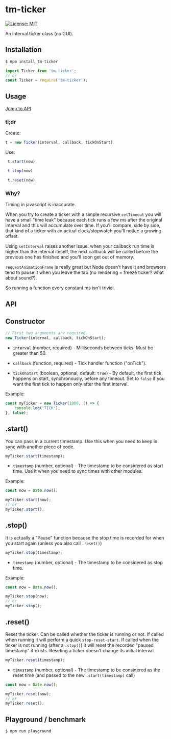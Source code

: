 # tm-ticker
[![License: MIT](https://img.shields.io/badge/License-MIT-blue.svg)](https://opensource.org/licenses/MIT)

An interval ticker class (no GUI).  

## Installation
```sh
$ npm install tm-ticker
```
```js
import Ticker from 'tm-ticker';
// or
const Ticker = require('tm-ticker');
```



## Usage
[Jump to API](#api)

### tl;dr

Create:
```js 
t = new Ticker(interval, callback, tickOnStart)
```
Use:
```js
 t.start(now)
```
```js
 t.stop(now)
```
```js
 t.reset(now)
```



### Why?
Timing in javascript is inaccurate.

When you try to create a ticker with a simple recursive `setTimeout` you will have a small "time leak" because each tick runs a few ms after the original interval and this will accumulate over time. If you'll compare, side by side, that kind of a ticker with an actual clock/stopwatch you'll notice a growing offset.

Using `setInterval` raises another issue: when your callback run time is higher than the interval iteself, the next callback will be called before the previous one has finished and you'll soon get out of memory.

`requestAnimationFrame` is really great but Node doesn't have it and browsers tend to pause it when you leave the tab (no rendering = freeze ticker? what about sound?).

So running a function every constant ms isn't trivial.


## API

## Constructor

```js
// First two arguments are required.
new Ticker(interval, callback, tickOnStart);
```
* `interval` (number, required) - Milliseconds between ticks. Must be greater than 50.

* `callback` (function, required) - Tick handler function ("onTick").

* `tickOnStart` (boolean, optional, default: `true`) - By default, the first tick happens on start, synchronously, before any timeout. Set to `false` if you want the first tick to happen only after the first interval.

Example:
```js
const myTicker = new Ticker(1000, () => {
    console.log('TICK');
}, false);
```

## .start()
You can pass in a current timestamp. Use this when you need to keep in sync with another piece of code.
```js
myTicker.start(timestamp);
```
* `timestamp` (number, optional) - The timestamp to be considered as start time. Use it when you need to sync times with other modules.

Example:
```js
const now = Date.now();

myTicker.start(now);
// or
myTicker.start();
```



## .stop()
It is actually a "Pause" function because the stop time is recorded for when you start again (unless you also call `.reset()`)
```js
myTicker.stop(timestamp);
```
* `timestamp` (number, optional) - The timestamp to be considered as stop time.

Example:
```js
const now = Date.now();

myTicker.stop(now);
// or
myTicker.stop();
```



## .reset()
Reset the ticker. Can be called whether the ticker is running or not. If called when running it will perform a quick `stop-reset-start`. If called when the ticker is not running (after a `.stop()`) it will reset the recorded "paused timestamp" if exists. Reseting a ticker doesn't change its initial interval.
```js
myTicker.reset(timestamp);
```
* `timestamp` (number, optional) - The timestamp to be considered as the reset time (and passed to the new `.start(timestamp)` call)

```js
const now = Date.now();

myTicker.reset(now);
// or
myTicker.reset();
```


## Playground / benchmark
```sh
$ npm run playground
```

